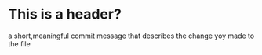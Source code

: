 # This is a header?

a short,meaningful commit message that describes the change yoy made to the file
